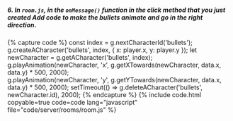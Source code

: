 ##### 6. In `room.js`, in the `onMessage()` function in the click method that you just  created Add code to make the bullets animate and go in the right direction.

{% capture code %}
			const index = g.nextCharacterId('bullets');
			g.createACharacter('bullets', index, { x: player.x, y: player.y });
			let newCharacter = g.getACharacter('bullets', index);
			g.playAnimation(newCharacter, 'x',
				g.getXTowards(newCharacter, data.x, data.y) * 500, 2000);  
			g.playAnimation(newCharacter, 'y',
				g.getYTowards(newCharacter, data.x, data.y) * 500, 2000);
			setTimeout(() => g.deleteACharacter('bullets', newCharacter.id), 2000);
{% endcapture %}
{% include code.html copyable=true code=code lang="javascript" file="code/server/rooms/room.js" %}

